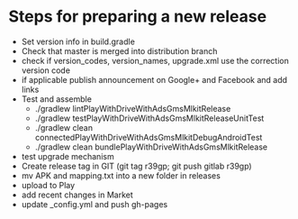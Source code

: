 # Steps for preparing a new release
  
* Set version info in build.gradle
* Check that master is merged into distribution branch
* check if version_codes, version_names, upgrade.xml use the correction version code
* if applicable publish announcement on Google+ and Facebook and add links
* Test and assemble
  * ./gradlew lintPlayWithDriveWithAdsGmsMlkitRelease
  * ./gradlew testPlayWithDriveWithAdsGmsMlkitReleaseUnitTest
  * ./gradlew clean connectedPlayWithDriveWithAdsGmsMlkitDebugAndroidTest
  * ./gradlew clean bundlePlayWithDriveWithAdsGmsMlkitRelease
* test upgrade mechanism
* Create release tag in GIT (git tag r39gp; git push gitlab r39gp)
* mv APK and mapping.txt into a new folder in releases
* upload to Play
* add recent changes in Market
* update _config.yml and push gh-pages
